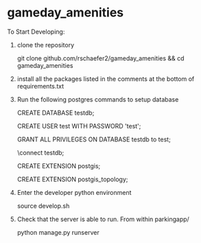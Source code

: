 # gameday_amenities

To Start Developing:

1. clone the repository

    git clone github.com/rschaefer2/gameday_amenities && cd gameday_amenities


2. install all the packages listed in the comments at the bottom of requirements.txt


3. Run the following postgres commands to setup database

    CREATE DATABASE testdb;
    
    CREATE USER test WITH PASSWORD 'test';
    
    GRANT ALL PRIVILEGES ON DATABASE testdb to test;
    
    \connect testdb;
    
    CREATE EXTENSION postgis;
    
    CREATE EXTENSION postgis_topology;


4. Enter the developer python environment

    source develop.sh


5. Check that the server is able to run. From within parkingapp/

    python manage.py runserver


